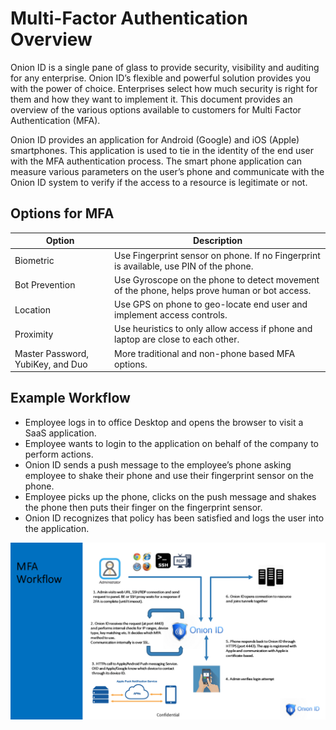 [title]: # (Multi-factor Overview)
[tags]: # (cloud access controller)
[priority]: # (300)
# Multi-Factor Authentication Overview

Onion ID is a single pane of glass to provide security, visibility and auditing for any enterprise. Onion ID’s flexible and powerful solution provides you with the power of choice. Enterprises select how much security is right for them and how they want to implement it. This document provides an overview of the various options available to customers for Multi Factor Authentication (MFA).

Onion ID provides an application for Android (Google) and iOS (Apple) smartphones. This application is used to tie in the identity of the end user with the MFA authentication process. The smart phone application can measure various parameters on the user’s phone and communicate with the Onion ID system
to verify if the access to a resource is legitimate or not.

## Options for MFA

| Option | Description |
| ---- | ----- |
| Biometric | Use Fingerprint sensor on phone. If no Fingerprint is available, use PIN of the phone. |
| Bot Prevention | Use Gyroscope on the phone to detect movement of the phone, helps prove human or bot access. |
| Location | Use GPS on phone to geo-locate end user and implement access controls. |
| Proximity | Use heuristics to only allow access if phone and laptop are close to each other. |
| Master Password, YubiKey, and Duo | More traditional and non-phone based MFA options. |

## Example Workflow

* Employee logs in to office Desktop and opens the browser to visit a SaaS application.
* Employee wants to login to the application on behalf of the company to perform actions.
* Onion ID sends a push message to the employee’s phone asking employee to shake their phone and use their fingerprint sensor on the phone.
* Employee picks up the phone, clicks on the push message and shakes the phone then puts their finger on the fingerprint sensor.
* Onion ID recognizes that policy has been satisfied and logs the user into the application.

![mfa workflow](images/mfa-wf.png "MFA workflow diagram")
